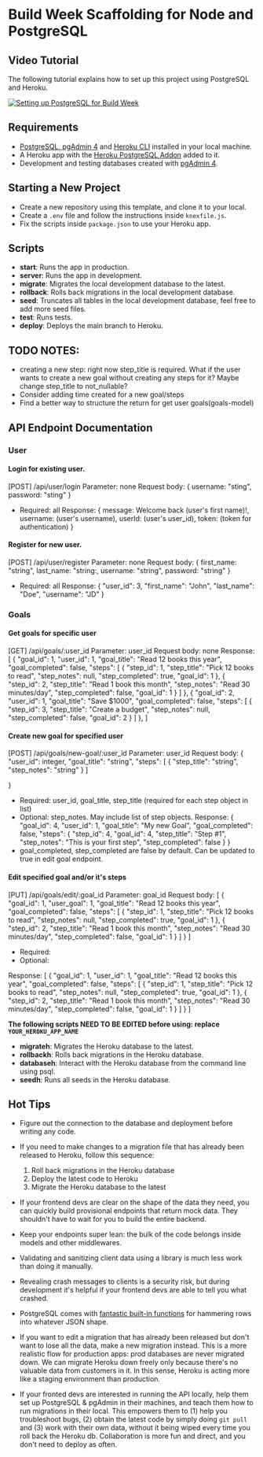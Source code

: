 # Build Week Scaffolding for Node and PostgreSQL

## Video Tutorial

The following tutorial explains how to set up this project using PostgreSQL and Heroku.

[![Setting up PostgreSQL for Build Week](https://img.youtube.com/vi/kTO_tf4L23I/maxresdefault.jpg)](https://www.youtube.com/watch?v=kTO_tf4L23I)

## Requirements

- [PostgreSQL, pgAdmin 4](https://www.postgresql.org/download/) and [Heroku CLI](https://devcenter.heroku.com/articles/heroku-cli) installed in your local machine.
- A Heroku app with the [Heroku PostgreSQL Addon](https://devcenter.heroku.com/articles/heroku-postgresql#provisioning-heroku-postgres) added to it.
- Development and testing databases created with [pgAdmin 4](https://www.pgadmin.org/docs/pgadmin4/4.29/database_dialog.html).

## Starting a New Project

- Create a new repository using this template, and clone it to your local.
- Create a `.env` file and follow the instructions inside `knexfile.js`.
- Fix the scripts inside `package.json` to use your Heroku app.

## Scripts

- **start**: Runs the app in production.
- **server**: Runs the app in development.
- **migrate**: Migrates the local development database to the latest.
- **rollback**: Rolls back migrations in the local development database.
- **seed**: Truncates all tables in the local development database, feel free to add more seed files.
- **test**: Runs tests.
- **deploy**: Deploys the main branch to Heroku.

## TODO NOTES:
- creating a new step: right now step_title is required. What if the user wants to create a new goal without creating any steps for it? Maybe change step_title to not_nullable?
- Consider adding time created for a new goal/steps
- Find a better way to structure the return for get user goals(goals-model)

## API Endpoint Documentation

### User
#### Login for existing user.
[POST] /api/user/login
Parameter: none
Request body: 
  {
    username: "sting", 
    password: "sting"
  }
  - Required: all
Response: 
  {
    message: Welcome back (user's first name)!,
    username: (user's username),
    userId: (user's user_id),
    token: (token for authentication)
  }

#### Register for new user.
[POST] /api/user/register
Parameter: none
Request body: 
  {
    first_name: "string", 
    last_name: "string:, 
    username: "string", 
    password: "string"
  }
  - Required: all
Response: 
  {
    "user_id": 3,
    "first_name": "John",
    "last_name": "Doe",
    "username": "JD"
  }

### Goals
#### Get goals for specific user
[GET] /api/goals/:user_id
Parameter: user_id
Request body: none
Response: 
[
  {
    "goal_id": 1,
    "user_id": 1,
    "goal_title": "Read 12 books this year",
    "goal_completed": false,
    "steps": [
      {
        "step_id": 1,
        "step_title": "Pick 12 books to read",
        "step_notes": null,
        "step_completed": true,
        "goal_id": 1
      },
      {
        "step_id": 2,
        "step_title": "Read 1 book this month",
        "step_notes": "Read 30 minutes/day",
        "step_completed": false,
        "goal_id": 1
      }
    ]
  },
  {
    "goal_id": 2,
    "user_id": 1,
    "goal_title": "Save $1000",
    "goal_completed": false,
    "steps": [
      {
        "step_id": 3,
        "step_title": "Create a budget",
        "step_notes": null,
        "step_completed": false,
        "goal_id": 2
      }
    ]
  },
]

#### Create new goal for specified user
[POST] /api/goals/new-goal/:user_id
Parameter: user_id
Request body: 
{
    "user_id": integer,
    "goal_title": "string",
    "steps": [
        {
            "step_title": "string",
            "step_notes": "string"
        }
    ]
    
}
  - Required: user_id, goal_title, step_title (required for each step object in list)
  - Optional: step_notes. May include list of step objects.
Response: 
{
    "goal_id": 4,
    "user_id": 1,
    "goal_title": "My new Goal",
    "goal_completed": false,
    "steps": {
        "step_id": 4,
        "goal_id": 4,
        "step_title": "Step #1",
        "step_notes": "This is your first step",
        "step_completed": false
    }
}
  - goal_completed, step_completed are false by default. Can be updated to true in edit goal endpoint.

#### Edit specified goal and/or it's steps
[PUT] /api/goals/edit/:goal_id
Parameter: goal_id
Request body: 
[
  {
    "goal_id": 1,
    "user_goal": 1,
    "goal_title": "Read 12 books this year",
    "goal_completed": false,
    "steps": [
      {
        "step_id": 1,
        "step_title": "Pick 12 books to read",
        "step_notes": null,
        "step_completed": true,
        "goal_id": 1
      },
      {
        "step_id": 2,
        "step_title": "Read 1 book this month",
        "step_notes": "Read 30 minutes/day",
        "step_completed": false,
        "goal_id": 1
      }
    ]
  }
]
  - Required:
  - Optional:

Response: 
[
  {
    "goal_id": 1,
    "user_id": 1,
    "goal_title": "Read 12 books this year",
    "goal_completed": false,
    "steps": [
      {
        "step_id": 1,
        "step_title": "Pick 12 books to read",
        "step_notes": null,
        "step_completed": true,
        "goal_id": 1
      },
      {
        "step_id": 2,
        "step_title": "Read 1 book this month",
        "step_notes": "Read 30 minutes/day",
        "step_completed": false,
        "goal_id": 1
      }
    ]
  }
]

**The following scripts NEED TO BE EDITED before using: replace `YOUR_HEROKU_APP_NAME`**

- **migrateh**: Migrates the Heroku database to the latest.
- **rollbackh**: Rolls back migrations in the Heroku database.
- **databaseh**: Interact with the Heroku database from the command line using psql.
- **seedh**: Runs all seeds in the Heroku database.

## Hot Tips

- Figure out the connection to the database and deployment before writing any code.

- If you need to make changes to a migration file that has already been released to Heroku, follow this sequence:

  1. Roll back migrations in the Heroku database
  2. Deploy the latest code to Heroku
  3. Migrate the Heroku database to the latest

- If your frontend devs are clear on the shape of the data they need, you can quickly build provisional endpoints that return mock data. They shouldn't have to wait for you to build the entire backend.

- Keep your endpoints super lean: the bulk of the code belongs inside models and other middlewares.

- Validating and sanitizing client data using a library is much less work than doing it manually.

- Revealing crash messages to clients is a security risk, but during development it's helpful if your frontend devs are able to tell you what crashed.

- PostgreSQL comes with [fantastic built-in functions](https://hashrocket.com/blog/posts/faster-json-generation-with-postgresql) for hammering rows into whatever JSON shape.

- If you want to edit a migration that has already been released but don't want to lose all the data, make a new migration instead. This is a more realistic flow for production apps: prod databases are never migrated down. We can migrate Heroku down freely only because there's no valuable data from customers in it. In this sense, Heroku is acting more like a staging environment than production.

- If your fronted devs are interested in running the API locally, help them set up PostgreSQL & pgAdmin in their machines, and teach them how to run migrations in their local. This empowers them to (1) help you troubleshoot bugs, (2) obtain the latest code by simply doing `git pull` and (3) work with their own data, without it being wiped every time you roll back the Heroku db. Collaboration is more fun and direct, and you don't need to deploy as often.
